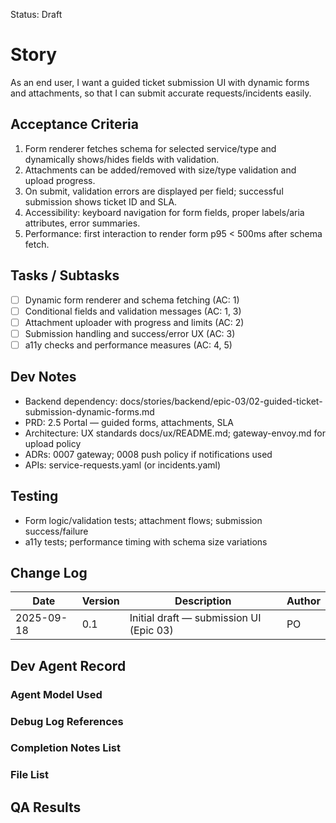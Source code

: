 Status: Draft

# Story
As an end user,
I want a guided ticket submission UI with dynamic forms and attachments,
so that I can submit accurate requests/incidents easily.

## Acceptance Criteria
1. Form renderer fetches schema for selected service/type and dynamically shows/hides fields with validation.
2. Attachments can be added/removed with size/type validation and upload progress.
3. On submit, validation errors are displayed per field; successful submission shows ticket ID and SLA.
4. Accessibility: keyboard navigation for form fields, proper labels/aria attributes, error summaries.
5. Performance: first interaction to render form p95 < 500ms after schema fetch.

## Tasks / Subtasks
- [ ] Dynamic form renderer and schema fetching (AC: 1)
- [ ] Conditional fields and validation messages (AC: 1, 3)
- [ ] Attachment uploader with progress and limits (AC: 2)
- [ ] Submission handling and success/error UX (AC: 3)
- [ ] a11y checks and performance measures (AC: 4, 5)

## Dev Notes
- Backend dependency: docs/stories/backend/epic-03/02-guided-ticket-submission-dynamic-forms.md
- PRD: 2.5 Portal — guided forms, attachments, SLA
- Architecture: UX standards docs/ux/README.md; gateway-envoy.md for upload policy
- ADRs: 0007 gateway; 0008 push policy if notifications used
- APIs: service-requests.yaml (or incidents.yaml)

## Testing
- Form logic/validation tests; attachment flows; submission success/failure
- a11y tests; performance timing with schema size variations

## Change Log
| Date       | Version | Description                                   | Author |
|------------|---------|-----------------------------------------------|--------|
| 2025-09-18 | 0.1     | Initial draft — submission UI (Epic 03)       | PO     |

## Dev Agent Record

### Agent Model Used
<record at implementation time>

### Debug Log References
<links at implementation time>

### Completion Notes List
<notes at implementation time>

### File List
<files at implementation time>

## QA Results
<QA to fill>

